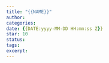 ```yaml
---
title: "{{NAME}}"
author: 
categories: 
date: {{DATE:yyyy-MM-DD HH:mm:ss Z}}
star: 10
status: 
tags: 
excerpt: 
---
```




